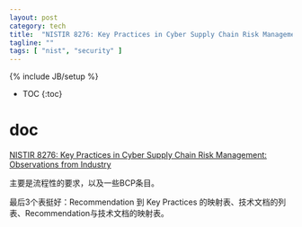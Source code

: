 ```yaml
---
layout: post
category: tech
title:  "NISTIR 8276: Key Practices in Cyber Supply Chain Risk Management: Observations from Industry"
tagline: ""
tags: [ "nist", "security" ] 
---
```

{% include JB/setup %}

* TOC
{:toc}

# doc

[NISTIR 8276: Key Practices in Cyber Supply Chain Risk Management: Observations from Industry](https://csrc.nist.gov/publications/detail/nistir/8276/final)

主要是流程性的要求，以及一些BCP条目。

最后3个表挺好：Recommendation 到 Key Practices 的映射表、技术文档的列表、Recommendation与技术文档的映射表。
